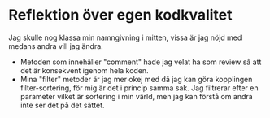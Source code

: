# Reflektion över egen kodkvalitet

Jag skulle nog klassa min namngivning i mitten, vissa är jag nöjd med medans andra vill jag ändra.
- Metoden som innehåller "comment" hade jag velat ha som review så att det är konsekvent igenom hela koden.
- Mina "filter" metoder är jag mer okej med då jag kan göra kopplingen filter-sortering, för mig är det i princip samma sak. Jag filtrerar efter en parameter vilket är sortering i min värld, men jag kan förstå om andra inte ser det på det sättet.